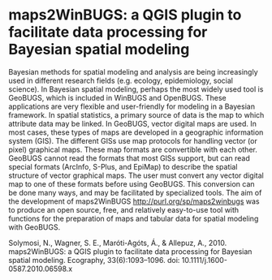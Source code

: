 maps2WinBUGS: a QGIS plugin to facilitate data processing for Bayesian spatial modeling
=======================================================================================

Bayesian methods for spatial modeling and analysis are being increasingly used in different research fields (e.g. ecology, epidemiology, social science). In Bayesian spatial modeling, perhaps the most widely used tool is GeoBUGS, which is included in WinBUGS and OpenBUGS. These applications are very flexible and user-friendly for modeling in a Bayesian framework. In spatial statistics, a primary source of data is the map to which attribute data may be linked. In GeoBUGS, vector digital maps are used. In most cases, these types of maps are developed in a geographic information system (GIS). The different GISs use map protocols for handling vector (or pixel) graphical maps. These map formats are convertible with each other. GeoBUGS cannot read the formats that most GISs support, but can read special formats (ArcInfo, S-Plus, and EpiMap) to describe the spatial structure of vector  graphical maps. The user must convert any vector digital map to one of these formats before using GeoBUGS. This conversion can be done many ways, and may be facilitated by specialized tools. The aim of the development of maps2WinBUGS <http://purl.org/sp/maps2winbugs> was to produce an open source, free, and relatively easy-to-use tool with functions for the preparation of maps and tabular data for spatial modeling with GeoBUGS.

Solymosi, N., Wagner, S. E., Maróti-Agóts, Á., & Allepuz, A., 2010. maps2WinBUGS: a QGIS plugin to facilitate data processing for Bayesian spatial modeling. Ecography, 33(6):1093–1096. doi: 10.1111/j.1600-0587.2010.06598.x

